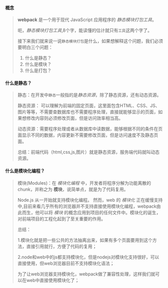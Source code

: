 #### 概念

> **webpack** 是一个用于现代 JavaScript 应用程序的 *静态模块打包工具*。
>
> 呃，*静态模块打包工具*,8个字，能读懂的估计就只有`工具`这两个字了。
>
> 接下来我们就来说一说`静态模块打包`是什么，如果想解释这个问题，我们必须要明白三个问题：
>
> 1. 什么是静态？
> 2. 什么是模块？
> 3. 什么是打包？

#### 什么是静态？

> 静态：在开发中`静态`一般指的是*静态资源*，除了静态资源，还有动态资源。
>
> 静态资源： 可以理解为前端的固定页面，这里面包含HTML、CSS、JS、图片等等，不需要查数据库也不需要程序处理，直接就能够显示的页面，如果想修改内容则必须修改页面，但是访问效率相当高。
>
> 动态资源：需要程序处理或者从数据库中读数据，能够根据不同的条件在页面显示不同的数据，内容更新不需要修改页面，但是访问速度不及静态页面。
>
> 总结：前端代码（html,css,js,图片）就是静态资源，服务端代码就叫动态资源。

#### 什么是模块化编程？

> 模块(Modules)：在 *模块化编程* 中，开发者将程序分解为功能离散的 chunk，并称之为 **模块**，说简单点，就是为了代码复用。
>
> Node.js 从一开始就支持模块化编程。 然而，web 的 *模块化* 正在缓慢支持中,目前来看几乎所有的浏览器并不支持直接使用模块化编程，webpack由此而生，他可以将 *模块* 的概念应用到项目的任何文件中。模块化的诞生，对前端项目的工程化起到了至关重要的作用。
>
> 总结：
>
> 1.模块化就是把一些公共的方法抽离出来，如果有多个页面要用到这个方法，直接引用就行，方便了代码的复用；
>
> 2.node和web中的js都支持模块化，但是nodejs对模块化支持很好，可以直接使用，但web浏览器目前不支持模块化语法；
>
> 为了让web浏览器支持模块化，webpack做了兼容性处理，这样我们就可以在web中直接使用模块化了；

